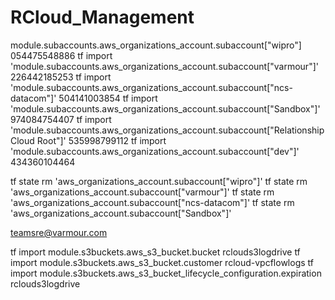 # RCloud_Management

module.subaccounts.aws_organizations_account.subaccount["wipro"] 054475548886
tf import 'module.subaccounts.aws_organizations_account.subaccount["varmour"]' 226442185253
tf import 'module.subaccounts.aws_organizations_account.subaccount["ncs-datacom"]' 504141003854
tf import 'module.subaccounts.aws_organizations_account.subaccount["Sandbox"]' 974084754407
tf import 'module.subaccounts.aws_organizations_account.subaccount["Relationship Cloud Root"]' 535998799112
tf import 'module.subaccounts.aws_organizations_account.subaccount["dev"]' 434360104464

tf state rm 'aws_organizations_account.subaccount["wipro"]'
tf state rm 'aws_organizations_account.subaccount["varmour"]'
tf state rm 'aws_organizations_account.subaccount["ncs-datacom"]'
tf state rm 'aws_organizations_account.subaccount["Sandbox"]'


teamsre@varmour.com



tf import module.s3buckets.aws_s3_bucket.bucket rclouds3logdrive
tf import module.s3buckets.aws_s3_bucket.customer rcloud-vpcflowlogs
tf import module.s3buckets.aws_s3_bucket_lifecycle_configuration.expiration rclouds3logdrive